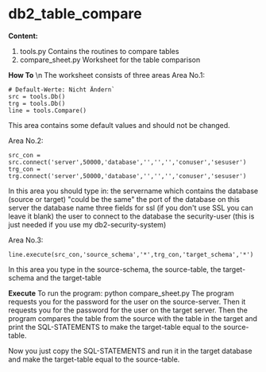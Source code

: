 # db2_table_compare

**Content:**
1. tools.py
   Contains the routines to compare tables
2. compare_sheet.py
   Worksheet for the table comparison

**How To** \n
The worksheet consists of three areas
Area No.1: 
```
# Default-Werte: Nicht Ändern`
src = tools.Db()
trg = tools.Db()
line = tools.Compare()
```
This area contains some default values and should not be changed.

Area No.2:
```
src_con = src.connect('server',50000,'database','','','','conuser','sesuser')
trg_con = trg.connect('server',50000,'database','','','','conuser','sesuser')
```
In this area you should type in:
   the servername which contains the database (source or target) "could be the same"
   the port of the database on this server
   the database name
   three fields for ssl (if you don't use SSL you can leave it blank)
   the user to connect to the database
   the security-user (this is just needed if you use my db2-security-system)
   
Area No.3:
```
line.execute(src_con,'source_schema','*',trg_con,'target_schema','*')
```
In this area you type in the source-schema, the source-table, the target-schema and the target-table

**Execute**
To run the program: python compare_sheet.py
The program requests you for the password for the user on the source-server.
Then it requests you for the password for the user on the target server.
Then the program compares the table from the source with the table in the target
and print the SQL-STATEMENTS to make the target-table equal to the source-table.

Now you just copy the SQL-STATEMENTS and run it in the target database and make the
target-table equal to the source-table.
